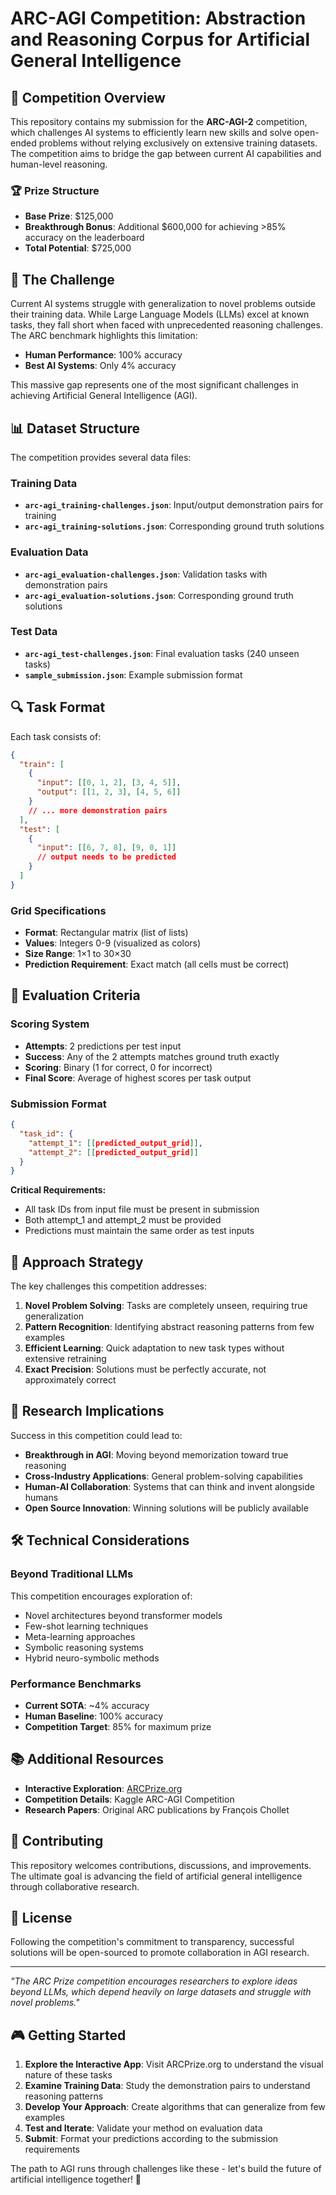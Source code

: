 # ARC-AGI Competition: Abstraction and Reasoning Corpus for Artificial General Intelligence

## 🎯 Competition Overview

This repository contains my submission for the **ARC-AGI-2** competition, which challenges AI systems to efficiently learn new skills and solve open-ended problems without relying exclusively on extensive training datasets. The competition aims to bridge the gap between current AI capabilities and human-level reasoning.

### 🏆 Prize Structure
- **Base Prize**: $125,000
- **Breakthrough Bonus**: Additional $600,000 for achieving >85% accuracy on the leaderboard
- **Total Potential**: $725,000

## 🧠 The Challenge

Current AI systems struggle with generalization to novel problems outside their training data. While Large Language Models (LLMs) excel at known tasks, they fall short when faced with unprecedented reasoning challenges. The ARC benchmark highlights this limitation:

- **Human Performance**: 100% accuracy
- **Best AI Systems**: Only 4% accuracy

This massive gap represents one of the most significant challenges in achieving Artificial General Intelligence (AGI).

## 📊 Dataset Structure

The competition provides several data files:

### Training Data
- **`arc-agi_training-challenges.json`**: Input/output demonstration pairs for training
- **`arc-agi_training-solutions.json`**: Corresponding ground truth solutions

### Evaluation Data
- **`arc-agi_evaluation-challenges.json`**: Validation tasks with demonstration pairs
- **`arc-agi_evaluation-solutions.json`**: Corresponding ground truth solutions

### Test Data
- **`arc-agi_test-challenges.json`**: Final evaluation tasks (240 unseen tasks)
- **`sample_submission.json`**: Example submission format

## 🔍 Task Format

Each task consists of:

```json
{
  "train": [
    {
      "input": [[0, 1, 2], [3, 4, 5]],
      "output": [[1, 2, 3], [4, 5, 6]]
    }
    // ... more demonstration pairs
  ],
  "test": [
    {
      "input": [[6, 7, 8], [9, 0, 1]]
      // output needs to be predicted
    }
  ]
}
```

### Grid Specifications
- **Format**: Rectangular matrix (list of lists)
- **Values**: Integers 0-9 (visualized as colors)
- **Size Range**: 1×1 to 30×30
- **Prediction Requirement**: Exact match (all cells must be correct)

## 🎯 Evaluation Criteria

### Scoring System
- **Attempts**: 2 predictions per test input
- **Success**: Any of the 2 attempts matches ground truth exactly
- **Scoring**: Binary (1 for correct, 0 for incorrect)
- **Final Score**: Average of highest scores per task output

### Submission Format
```json
{
  "task_id": {
    "attempt_1": [[predicted_output_grid]],
    "attempt_2": [[predicted_output_grid]]
  }
}
```

**Critical Requirements:**
- All task IDs from input file must be present in submission
- Both attempt_1 and attempt_2 must be provided
- Predictions must maintain the same order as test inputs

## 🚀 Approach Strategy

The key challenges this competition addresses:

1. **Novel Problem Solving**: Tasks are completely unseen, requiring true generalization
2. **Pattern Recognition**: Identifying abstract reasoning patterns from few examples
3. **Efficient Learning**: Quick adaptation to new task types without extensive retraining
4. **Exact Precision**: Solutions must be perfectly accurate, not approximately correct

## 🔬 Research Implications

Success in this competition could lead to:
- **Breakthrough in AGI**: Moving beyond memorization toward true reasoning
- **Cross-Industry Applications**: General problem-solving capabilities
- **Human-AI Collaboration**: Systems that can think and invent alongside humans
- **Open Source Innovation**: Winning solutions will be publicly available

## 🛠️ Technical Considerations

### Beyond Traditional LLMs
This competition encourages exploration of:
- Novel architectures beyond transformer models
- Few-shot learning techniques
- Meta-learning approaches
- Symbolic reasoning systems
- Hybrid neuro-symbolic methods

### Performance Benchmarks
- **Current SOTA**: ~4% accuracy
- **Human Baseline**: 100% accuracy
- **Competition Target**: 85% for maximum prize

## 📚 Additional Resources

- **Interactive Exploration**: [ARCPrize.org](https://ARCPrize.org)
- **Competition Details**: Kaggle ARC-AGI Competition
- **Research Papers**: Original ARC publications by François Chollet

## 🤝 Contributing

This repository welcomes contributions, discussions, and improvements. The ultimate goal is advancing the field of artificial general intelligence through collaborative research.

## 📄 License

Following the competition's commitment to transparency, successful solutions will be open-sourced to promote collaboration in AGI research.

---

*"The ARC Prize competition encourages researchers to explore ideas beyond LLMs, which depend heavily on large datasets and struggle with novel problems."*

## 🎮 Getting Started

1. **Explore the Interactive App**: Visit ARCPrize.org to understand the visual nature of these tasks
2. **Examine Training Data**: Study the demonstration pairs to understand reasoning patterns
3. **Develop Your Approach**: Create algorithms that can generalize from few examples
4. **Test and Iterate**: Validate your method on evaluation data
5. **Submit**: Format your predictions according to the submission requirements

The path to AGI runs through challenges like these - let's build the future of artificial intelligence together! 🚀
